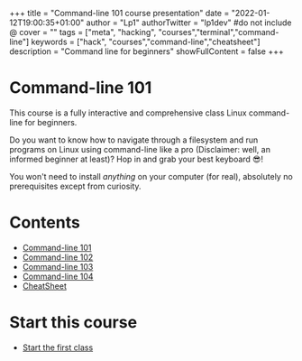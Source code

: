 +++
title = "Command-line 101 course presentation"
date = "2022-01-12T19:00:35+01:00"
author = "Lp1"
authorTwitter = "lp1dev" #do not include @
cover = ""
tags = ["meta", "hacking", "courses","terminal","command-line"]
keywords = ["hack", "courses","command-line","cheatsheet"]
description = "Command line for beginners"
showFullContent = false
+++

# Command-line 101

This course is a fully interactive and comprehensive class Linux command-line for beginners.

Do you want to know how to navigate through a filesystem and run programs on Linux using command-line like a pro (Disclaimer: well, an informed beginner at least)? 
Hop in and grab your best keyboard 😎!

You won't need to install *anything* on your computer (for real), absolutely no prerequisites except from curiosity.

# Contents

- [Command-line 101](../command_line_101)
- [Command-line 102](../command_line_102)
- [Command-line 103](../command_line_103)
- [Command-line 104](../command_line_104)
- [CheatSheet](../command_line_101_cheatsheet)

# Start this course

- [Start the first class](../command_line_101)
